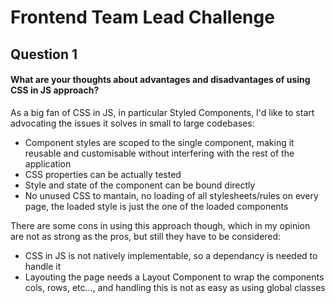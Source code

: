 # Frontend Team Lead Challenge

## Question 1

#### What are your thoughts about advantages and disadvantages of using CSS in JS approach?

As a big fan of CSS in JS, in particular Styled Components, I'd like to start advocating the issues it solves in small to large codebases:

- Component styles are scoped to the single component, making it reusable and customisable without interfering with the rest of the application
- CSS properties can be actually tested
- Style and state of the component can be bound directly
- No unused CSS to mantain, no loading of all stylesheets/rules on every page, the loaded style is just the one of the loaded components

There are some cons in using this approach though, which in my opinion are not as strong as the pros, but still they have to be considered:

- CSS in JS is not natively implementable, so a dependancy is needed to handle it
- Layouting the page needs a Layout Component to wrap the components cols, rows, etc..., and handling this is not as easy as using global classes
